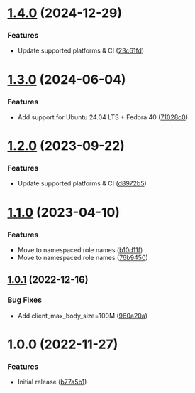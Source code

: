 # [1.4.0](https://github.com/de-it-krachten/ansible-role-wordpress_docker/compare/v1.3.0...v1.4.0) (2024-12-29)


### Features

* Update supported platforms & CI ([23c61fd](https://github.com/de-it-krachten/ansible-role-wordpress_docker/commit/23c61fd80d967d5fc5ae4a7774232465c01c42cf))

# [1.3.0](https://github.com/de-it-krachten/ansible-role-wordpress_docker/compare/v1.2.0...v1.3.0) (2024-06-04)


### Features

* Add support for Ubuntu 24.04 LTS + Fedora 40 ([71028c0](https://github.com/de-it-krachten/ansible-role-wordpress_docker/commit/71028c0ac10acd5e662afcc7be0fa5bc47524e80))

# [1.2.0](https://github.com/de-it-krachten/ansible-role-wordpress_docker/compare/v1.1.0...v1.2.0) (2023-09-22)


### Features

* Update supported platforms & CI ([d8972b5](https://github.com/de-it-krachten/ansible-role-wordpress_docker/commit/d8972b5a35bc1b23aaab185838170f58f54a5fa4))

# [1.1.0](https://github.com/de-it-krachten/ansible-role-wordpress_docker/compare/v1.0.1...v1.1.0) (2023-04-10)


### Features

* Move to namespaced role names ([b10d11f](https://github.com/de-it-krachten/ansible-role-wordpress_docker/commit/b10d11f16a08d28dd96e91393ea96923815e9bc8))
* Move to namespaced role names ([76b9450](https://github.com/de-it-krachten/ansible-role-wordpress_docker/commit/76b9450e4452944ec5da601359866ec1c9a55a65))

## [1.0.1](https://github.com/de-it-krachten/ansible-role-wordpress_docker/compare/v1.0.0...v1.0.1) (2022-12-16)


### Bug Fixes

* Add client_max_body_size=100M ([960a20a](https://github.com/de-it-krachten/ansible-role-wordpress_docker/commit/960a20aa547391537aab762c9095f0b7ba1fb3bb))

# 1.0.0 (2022-11-27)


### Features

* Initial release ([b77a5b1](https://github.com/de-it-krachten/ansible-role-wordpress_docker/commit/b77a5b153e45a52061cf80b48fdb2afdeb1c1061))
